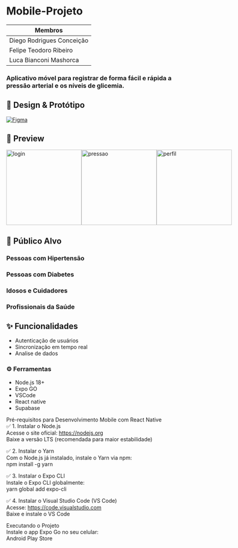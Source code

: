 ﻿# Mobile-Projeto

| Membros
|--------
| Diego Rodrigues Conceição 
| Felipe Teodoro Ribeiro 
| Luca Bianconi Mashorca 

### Aplicativo móvel para registrar de forma fácil e rápida a pressão arterial e os níveis de glicemia. 

 ## 🎨 Design & Protótipo

[![Figma](https://img.shields.io/badge/Figma-Protótipo-FF6B6B?logo=figma&style=for-the-badge&logoColor=white)](https://www.figma.com/design/gFlhX8AWGM3qA8UQ3agLMZ/MOBILE?node-id=0-1&t=zRs8a6dVvpfqZyC3-1)


## 📸 Preview

<div style="display: flex; justify-content: space-around;">
  <img src="https://github.com/user-attachments/assets/4dea2f22-ac2b-4606-93e5-3a73ece4651d" alt="login" width="200"/>
  <img src="https://github.com/user-attachments/assets/9311a687-99d5-425c-ab62-8c5925b3c663" alt="pressao" width="200"/>
  <img src="https://github.com/user-attachments/assets/4b01efc7-6e69-4af1-8245-4edf59c5330c" alt="perfil" width="200"/>
</div>




## 👥 Público Alvo
### Pessoas com Hipertensão
### Pessoas com Diabetes
### Idosos e Cuidadores
### Profissionais da Saúde

## ✨ Funcionalidades
- Autenticação de usuários
- Sincronização em tempo real
- Analise de dados

### ⚙️ Ferramentas
- Node.js 18+
- Expo GO
- VSCode
- React native
- Supabase


Pré-requisitos para Desenvolvimento Mobile com React Native <br>
✅ 1. Instalar o Node.js <br>
Acesse o site oficial: https://nodejs.org <br>
Baixe a versão LTS (recomendada para maior estabilidade) <br>

✅ 2. Instalar o Yarn <br>
Com o Node.js já instalado, instale o Yarn via npm:  <br>
npm install -g yarn

✅ 3. Instalar o Expo CLI <br> 
Instale o Expo CLI globalmente:  <br>
yarn global add expo-cli <br>

✅ 4. Instalar o Visual Studio Code (VS Code) <br>
Acesse: https://code.visualstudio.com  <br>
Baixe e instale o VS Code <br>

Executando o Projeto  <br>
Instale o app Expo Go no seu celular:  <br>
Android Play Store <br>
